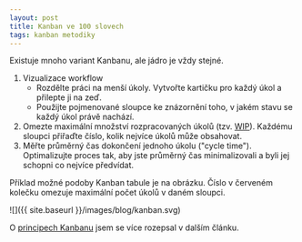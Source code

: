 ```yaml
---
layout: post
title: Kanban ve 100 slovech
tags: kanban metodiky
---
```


Existuje mnoho variant Kanbanu, ale jádro je vždy stejné.

<!--more-->

1. Vizualizace workflow
   - Rozdělte práci na menší úkoly. Vytvořte kartičku pro každý úkol a přilepte ji na zeď.
   - Použijte pojmenované sloupce ke znázornění toho, v jakém stavu se každý úkol právě nachází.
2. Omezte maximální množství rozpracovaných úkolů (tzv. [WIP](/wip-vs-kapacita/)).
   Každému sloupci přiřaďte číslo, kolik nejvíce úkolů může obsahovat.
3. Měřte průměrný čas dokončení jednoho úkolu ("cycle time").
   Optimalizujte proces tak, aby jste průměrný čas minimalizovali a byli jej schopni co nejvíce předvídat.

Příklad možné podoby Kanban tabule je na obrázku. Číslo v červeném kolečku omezuje maximální počet úkolů v daném sloupci.

![]({{ site.baseurl }}/images/blog/kanban.svg)

O [principech Kanbanu](/principy-kanbanu/) jsem se více rozepsal v dalším článku.
